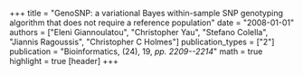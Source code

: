 +++
title = "GenoSNP: a variational Bayes within-sample SNP genotyping algorithm that does not require a reference population"
date = "2008-01-01"
authors = ["Eleni Giannoulatou", "Christopher Yau", "Stefano Colella", "Jiannis Ragoussis", "Christopher C Holmes"]
publication_types = ["2"]
publication = "Bioinformatics, (24), 19, _pp. 2209--2214_"
math = true
highlight = true
[header]
+++
